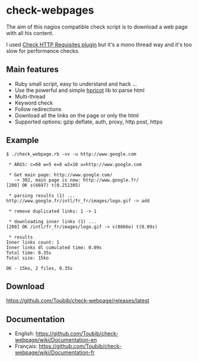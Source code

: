 check-webpages
=============

The aim of this nagios compatible check script is to download a web page with all his content.

I used [Check HTTP Requisites plugin](http://www.nagiosexchange.org/cgi-bin/page.cgi?g=Detailed%2F1352.html;d=1) but it's a mono thread way and it's too slow for performance checks.

Main features
-------------

 * Ruby small script, easy to understand and hack ...
 * Use the powerful and simple [hpricot](https://github.com/hpricot/hpricot) lib to parse html
 * Multi-thread
 * Keyword check
 * Follow redirections
 * Download all the links on the page or only the html 
 * Supported options: gzip deflate, auth, proxy, http post, https

Example
-------

```
$ ./check_webpage.rb -vv -u http://www.google.com

 * ARGS: c=60 w=5 e=0 w2=10 u=http://www.google.com

 * Get main page: http://www.google.com/
   -> 302, main page is now: http://www.google.fr/
[200] OK s(6697) t(0.251305)

 * parsing results (1) ...
http://www.google.fr/intl/fr_fr/images/logo.gif -> add

 * remove duplicated links: 1 -> 1

 * downloading inner links (1) ...
[200] OK /intl/fr_fr/images/logo.gif -> s(8866o) t(0.09s)

 * results
Inner links count: 1
Inner links dl cumulated time: 0.09s
Total time: 0.35s
Total size: 15ko

OK - 15ko, 2 files, 0.35s
```
Download
--------

https://github.com/Toubib/check-webpage/releases/latest

Documentation
-------------

 * English: https://github.com/Toubib/check-webpage/wiki/Documentation-en
 * Français: https://github.com/Toubib/check-webpage/wiki/Documentation-fr

